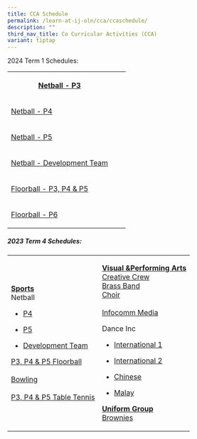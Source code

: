 ```yaml
---
title: CCA Schedule
permalink: /learn-at-ij-oln/cca/ccaschedule/
description: ""
third_nav_title: Co Curricular Activities (CCA)
variant: tiptap
---
```

<p>2024 Term 1 Schedules:</p><table><tbody><tr><th rowspan="1" colspan="1"><p><a href="/files/2024CCASchedule/Term1/t1_p3_netball.pdf" rel="noopener noreferrer nofollow" target="_blank">Netball - P3</a></p></th><th rowspan="1" colspan="1"><p></p></th><th rowspan="1" colspan="1"><p></p></th></tr><tr><td rowspan="1" colspan="1"><p><a href="/files/2024CCASchedule/Term1/t1_p4_netball.pdf" rel="noopener noreferrer nofollow" target="_blank">Netball - P4</a></p></td><td rowspan="1" colspan="1"><p></p></td><td rowspan="1" colspan="1"><p></p></td></tr><tr><td rowspan="1" colspan="1"><p><a href="/files/2024CCASchedule/Term1/t1_p5_netball.pdf" rel="noopener noreferrer nofollow" target="_blank">Netball - P5</a></p></td><td rowspan="1" colspan="1"><p></p></td><td rowspan="1" colspan="1"><p></p></td></tr><tr><td rowspan="1" colspan="1"><p><a href="/files/2024CCASchedule/Term1/t1_netball_developmental_team.pdf" rel="noopener noreferrer nofollow" target="_blank">Netball - Development Team</a></p></td><td rowspan="1" colspan="1"><p></p></td><td rowspan="1" colspan="1"><p></p></td></tr><tr><td rowspan="1" colspan="1"><p><a href="/files/2024CCASchedule/Term1/t1_p3_p4_p5_floorball.pdf" rel="noopener noreferrer nofollow" target="_blank">Floorball - P3, P4 &amp; P5</a></p></td><td rowspan="1" colspan="1"><p></p></td><td rowspan="1" colspan="1"><p></p></td></tr><tr><td rowspan="1" colspan="1"><p><a href="/files/2024CCASchedule/Term1/t1_p6_floorball.pdf" rel="noopener noreferrer nofollow" target="_blank">Floorball - P6</a></p></td><td rowspan="1" colspan="1"><p></p></td><td rowspan="1" colspan="1"><p></p></td></tr></tbody></table><p></p><p></p><p></p><h5>2023 Term 4 Schedules:</h5><table><tbody><tr><td rowspan="1" colspan="1"><p><strong><u>Sports<br></u></strong>Netball</p><p></p><ul data-tight="true" class="tight"><li><p><a href="/files/2023CCASchedules/T4/t4 - p4 netball.pdf" rel="noopener" target="_blank">P4</a></p></li><li><p><a href="/files/2023CCASchedules/T4/t4 - p5 netball.pdf" rel="noopener" target="_blank">P5</a></p></li><li><p><a href="/files/2023CCASchedules/T4/t4 - netball developmental team.pdf" rel="noopener" target="_blank">Development Team</a></p></li></ul><p><a href="/files/2023CCASchedules/T4/t4 - p3_p4_p5 floorball.pdf" rel="noopener" target="_blank">P3, P4 &amp; P5 Floorball</a><br><br><a href="/files/2023CCASchedules/T4/t4 - bowling.pdf" rel="noopener" target="_blank">Bowling</a><br><br><a href="/files/2023CCASchedules/T4/t4 - table tennis.pdf" rel="noopener" target="_blank">P3, P4 &amp; P5 Table Tennis</a></p></td><td rowspan="1" colspan="1"><p><strong><u>Visual &amp;Performing Arts<br></u></strong><a href="/files/2023CCASchedules/T4/t4 - creative crew r1.pdf" rel="noopener" target="_blank">Creative Crew</a><br><a href="/files/2023CCASchedules/T4/t4 - brass band.pdf" rel="noopener" target="_blank">Brass Band</a><br><a href="/files/2023CCASchedules/T4/t4 - choir.pdf" rel="noopener" target="_blank">Choir</a><br><br><a href="/files/2023CCASchedules/T4/t4 - infocomm media_r1.pdf" rel="noopener" target="_blank">Infocomm Media</a></p><p>Dance Inc</p><ul data-tight="true" class="tight"><li><p><a href="/files/2023CCASchedules/T4/t4 - dance inc 1.pdf" rel="noopener" target="_blank">International 1</a></p></li><li><p><a href="/files/2023CCASchedules/T4/t4 - dance inc 2.pdf" rel="noopener" target="_blank">International 2</a></p></li><li><p><a href="/files/2023CCASchedules/T4/t4 - dance inc 3.pdf" rel="noopener" target="_blank">Chinese</a></p></li><li><p><a href="/files/2023CCASchedules/T4/t4 - dance inc 4.pdf" rel="noopener" target="_blank">Malay</a></p></li></ul><p><strong><u>Uniform Group<br></u></strong><a href="/files/2023CCASchedules/T4/t4 - brownies.pdf" rel="noopener" target="_blank">Brownies</a></p></td></tr></tbody></table><p></p>